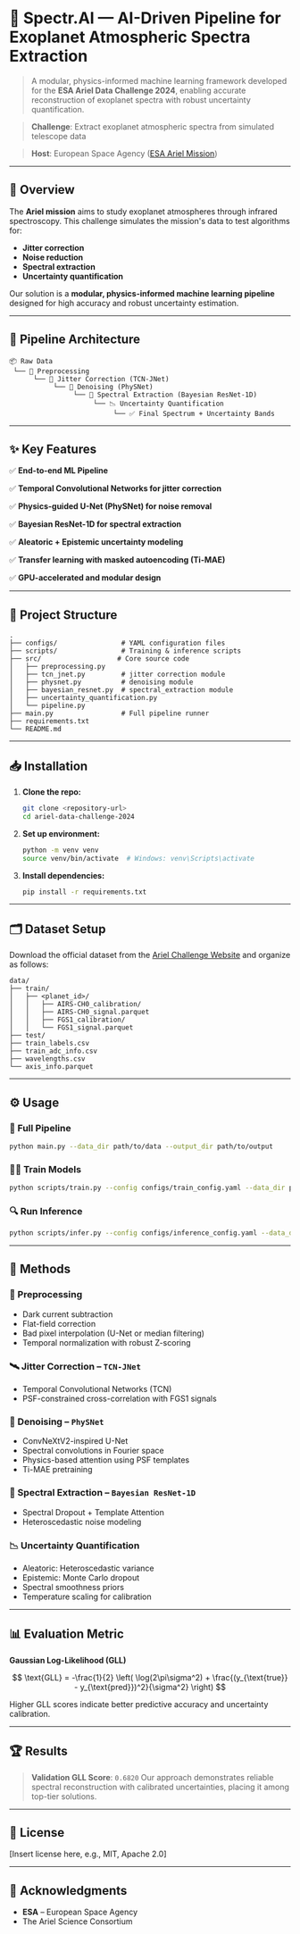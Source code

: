 # 🌌 **Spectr.AI** — AI-Driven Pipeline for Exoplanet Atmospheric Spectra Extraction

> A modular, physics-informed machine learning framework developed for the **ESA Ariel Data Challenge 2024**, enabling accurate reconstruction of exoplanet spectra with robust uncertainty quantification.

> **Challenge**: Extract exoplanet atmospheric spectra from simulated telescope data

> **Host**: European Space Agency ([ESA Ariel Mission](https://www.esa.int/Science_Exploration/Space_Science/Ariel/Ariel_Data_Challenges))

---

## 🚀 Overview

The **Ariel mission** aims to study exoplanet atmospheres through infrared spectroscopy. This challenge simulates the mission's data to test algorithms for:

* **Jitter correction**
* **Noise reduction**
* **Spectral extraction**
* **Uncertainty quantification**

Our solution is a **modular, physics-informed machine learning pipeline** designed for high accuracy and robust uncertainty estimation.

---

## 🧠 Pipeline Architecture

```
📦 Raw Data
 └── 🔧 Preprocessing
      └── 🎯 Jitter Correction (TCN-JNet)
           └── 🧼 Denoising (PhySNet)
                └── 🌈 Spectral Extraction (Bayesian ResNet-1D)
                     └── 📉 Uncertainty Quantification
                          └── ✅ Final Spectrum + Uncertainty Bands
```

---

## ✨ Key Features

✅ **End-to-end ML Pipeline**

✅ **Temporal Convolutional Networks for jitter correction**

✅ **Physics-guided U-Net (PhySNet) for noise removal**

✅ **Bayesian ResNet-1D for spectral extraction**

✅ **Aleatoric + Epistemic uncertainty modeling**

✅ **Transfer learning with masked autoencoding (Ti-MAE)**

✅ **GPU-accelerated and modular design**

---

## 📁 Project Structure

```
.
├── configs/                # YAML configuration files
├── scripts/                # Training & inference scripts
├── src/                   # Core source code
│   ├── preprocessing.py
│   ├── tcn_jnet.py         # jitter correction module
│   ├── physnet.py          # denoising module
│   ├── bayesian_resnet.py  # spectral_extraction module
│   ├── uncertainty_quantification.py
│   └── pipeline.py
├── main.py                 # Full pipeline runner
├── requirements.txt
└── README.md
```

---

## 📥 Installation

1. **Clone the repo:**

   ```bash
   git clone <repository-url>
   cd ariel-data-challenge-2024
   ```

2. **Set up environment:**

   ```bash
   python -m venv venv
   source venv/bin/activate  # Windows: venv\Scripts\activate
   ```

3. **Install dependencies:**

   ```bash
   pip install -r requirements.txt
   ```

---

## 🗂 Dataset Setup

Download the official dataset from the [Ariel Challenge Website](https://www.ariel-datachallenge.space/) and organize as follows:

```
data/
├── train/
│   ├── <planet_id>/
│   │   ├── AIRS-CH0_calibration/
│   │   ├── AIRS-CH0_signal.parquet
│   │   ├── FGS1_calibration/
│   │   └── FGS1_signal.parquet
├── test/
├── train_labels.csv
├── train_adc_info.csv
├── wavelengths.csv
└── axis_info.parquet
```

---

## ⚙️ Usage

### 🔁 Full Pipeline

```bash
python main.py --data_dir path/to/data --output_dir path/to/output
```

### 🏋️‍♀️ Train Models

```bash
python scripts/train.py --config configs/train_config.yaml --data_dir path/to/data --output_dir path/to/output
```

### 🔍 Run Inference

```bash
python scripts/infer.py --config configs/inference_config.yaml --data_dir path/to/data --models_dir path/to/models --output_dir path/to/submissions
```

---

## 🧪 Methods

### 🧹 Preprocessing

* Dark current subtraction
* Flat-field correction
* Bad pixel interpolation (U-Net or median filtering)
* Temporal normalization with robust Z-scoring

### 🛰 Jitter Correction – `TCN-JNet`

* Temporal Convolutional Networks (TCN)
* PSF-constrained cross-correlation with FGS1 signals

### 🧼 Denoising – `PhySNet`

* ConvNeXtV2-inspired U-Net
* Spectral convolutions in Fourier space
* Physics-based attention using PSF templates
* Ti-MAE pretraining

### 🌈 Spectral Extraction – `Bayesian ResNet-1D`

* Spectral Dropout + Template Attention
* Heteroscedastic noise modeling

### 📉 Uncertainty Quantification

* Aleatoric: Heteroscedastic variance
* Epistemic: Monte Carlo dropout
* Spectral smoothness priors
* Temperature scaling for calibration

---

## 📊 Evaluation Metric

**Gaussian Log-Likelihood (GLL)**

$$
\text{GLL} = -\frac{1}{2} \left( \log(2\pi\sigma^2) + \frac{(y_{\text{true}} - y_{\text{pred}})^2}{\sigma^2} \right)
$$

Higher GLL scores indicate better predictive accuracy and uncertainty calibration.

---

## 🏆 Results

> **Validation GLL Score**: `0.6820`
> Our approach demonstrates reliable spectral reconstruction with calibrated uncertainties, placing it among top-tier solutions.

---

## 📜 License

\[Insert license here, e.g., MIT, Apache 2.0]

---

## 🙏 Acknowledgments

* **ESA** – European Space Agency
* The Ariel Science Consortium
